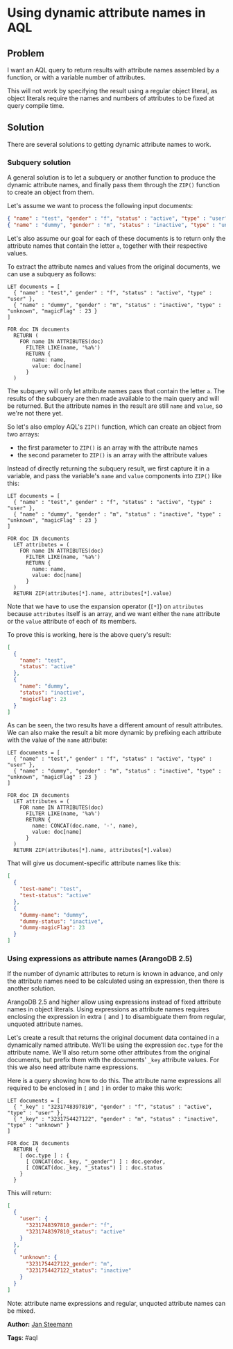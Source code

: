 Using dynamic attribute names in AQL
====================================

Problem
-------

I want an AQL query to return results with attribute names assembled by a function,
or with a variable number of attributes.

This will not work by specifying the result using a regular object literal, as object
literals require the names and numbers of attributes to be fixed at query compile time.

Solution
--------

There are several solutions to getting dynamic attribute names to work.

### Subquery solution

A general solution is to let a subquery or another function to produce the dynamic
attribute names, and finally pass them through the `ZIP()` function to create an object
from them.

Let's assume we want to process the following input documents:

```json
{ "name" : "test", "gender" : "f", "status" : "active", "type" : "user" }
{ "name" : "dummy", "gender" : "m", "status" : "inactive", "type" : "unknown", "magicFlag" : 23 }
```

Let's also assume our goal for each of these documents is to return only the attribute
names that contain the letter `a`, together with their respective values.

To extract the attribute names and values from the original documents, we can use a subquery
as follows:

```
LET documents = [
  { "name" : "test"," gender" : "f", "status" : "active", "type" : "user" },
  { "name" : "dummy", "gender" : "m", "status" : "inactive", "type" : "unknown", "magicFlag" : 23 }
]

FOR doc IN documents
  RETURN (
    FOR name IN ATTRIBUTES(doc)
      FILTER LIKE(name, '%a%')
      RETURN {
        name: name,
        value: doc[name]
      }
  )
```

The subquery will only let attribute names pass that contain the letter `a`. The results
of the subquery are then made available to the main query and will be returned. But the
attribute names in the result are still `name` and `value`, so we're not there yet.

So let's also employ AQL's `ZIP()` function, which can create an object from two arrays:

* the first parameter to `ZIP()` is an array with the attribute names
* the second parameter to `ZIP()` is an array with the attribute values

Instead of directly returning the subquery result, we first capture it in a variable, and
pass the variable's `name` and `value` components into `ZIP()` like this:

```
LET documents = [
  { "name" : "test"," gender" : "f", "status" : "active", "type" : "user" },
  { "name" : "dummy", "gender" : "m", "status" : "inactive", "type" : "unknown", "magicFlag" : 23 }
]

FOR doc IN documents
  LET attributes = (
    FOR name IN ATTRIBUTES(doc)
      FILTER LIKE(name, '%a%')
      RETURN {
        name: name,
        value: doc[name]
      }
  )
  RETURN ZIP(attributes[*].name, attributes[*].value)
```

Note that we have to use the expansion operator (`[*]`) on `attributes` because `attributes`
itself is an array, and we want either the `name` attribute or the `value` attribute of each
of its members.

To prove this is working, here is the above query's result:

```json
[
  {
    "name": "test",
    "status": "active"
  },
  {
    "name": "dummy",
    "status": "inactive",
    "magicFlag": 23
  }
]
```

As can be seen, the two results have a different amount of result attributes. We can also
make the result a bit more dynamic by prefixing each attribute with the value of the `name`
attribute:

```
LET documents = [
  { "name" : "test"," gender" : "f", "status" : "active", "type" : "user" },
  { "name" : "dummy", "gender" : "m", "status" : "inactive", "type" : "unknown", "magicFlag" : 23 }
]

FOR doc IN documents
  LET attributes = (
    FOR name IN ATTRIBUTES(doc)
      FILTER LIKE(name, '%a%')
      RETURN {
        name: CONCAT(doc.name, '-', name),
        value: doc[name]
      }
  )
  RETURN ZIP(attributes[*].name, attributes[*].value)
```

That will give us document-specific attribute names like this:

```json
[
  {
    "test-name": "test",
    "test-status": "active"
  },
  {
    "dummy-name": "dummy",
    "dummy-status": "inactive",
    "dummy-magicFlag": 23
  }
]
```

### Using expressions as attribute names (ArangoDB 2.5)

If the number of dynamic attributes to return is known in advance, and only the attribute names
need to be calculated using an expression, then there is another solution. 

ArangoDB 2.5 and higher allow using expressions instead of fixed attribute names in object literals.
Using expressions as attribute names requires enclosing the expression in extra `[` and `]` to
disambiguate them from regular, unquoted attribute names.

Let's create a result that returns the original document data contained in a dynamically named
attribute. We'll be using the expression `doc.type` for the attribute name. We'll also return
some other attributes from the original documents, but prefix them with the documents' `_key` 
attribute values. For this we also need attribute name expressions.

Here is a query showing how to do this. The attribute name expressions all required to be 
enclosed in `[` and `]` in order to make this work:

```
LET documents = [
  { "_key" : "3231748397810", "gender" : "f", "status" : "active", "type" : "user" },
  { "_key" : "3231754427122", "gender" : "m", "status" : "inactive", "type" : "unknown" }
]

FOR doc IN documents
  RETURN {
    [ doc.type ] : {
      [ CONCAT(doc._key, "_gender") ] : doc.gender,
      [ CONCAT(doc._key, "_status") ] : doc.status
    }
  }
```

This will return:

```json
[
  {
    "user": {
      "3231748397810_gender": "f",
      "3231748397810_status": "active"
    }
  },
  {
    "unknown": {
      "3231754427122_gender": "m",
      "3231754427122_status": "inactive"
    }
  }
]
```

Note: attribute name expressions and regular, unquoted attribute names can be mixed.

**Author:** [Jan Steemann](https://github.com/jsteemann)

**Tags**: #aql
